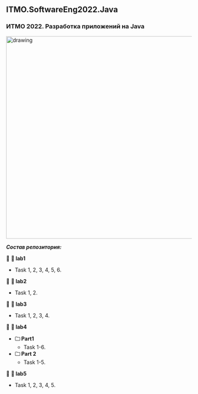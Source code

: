 ## ITMO.SoftwareEng2022.Java
### ИТМО 2022. Разработка приложений на Java
<img src="https://ie.wampi.ru/2022/10/19/Java.png" alt="drawing" width="550"/>


***Состав репозитория:***

🚩 <strong> &#128194; lab1 </strong>

  * Task 1, 2, 3, 4, 5, 6.
 
🚩 <strong> &#128194; lab2 </strong>

  * Task 1, 2.

🚩 <strong> &#128194; lab3 </strong>

  * Task 1, 2, 3, 4.

🚩 <strong> &#128194; lab4 </strong>

+ <strong> &#128448; Part1 </strong>  
  * Task  1-6. 
+ <strong> &#128448; Part 2 </strong> 
  * Task 1-5.
  
🚩 <strong> &#128194; lab5 </strong>

  * Task 1, 2, 3, 4, 5.

